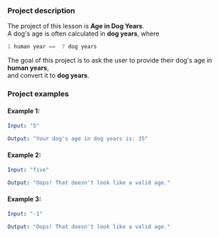 ### Project description

The project of this lesson is **Age in Dog Years**.
\
A dog's age is often calculated in **dog years**, where 
```kotlin
1 human year ==  7 dog years
```
The goal of this project is to ask the user to provide their dog's age in **human years**,
\
and convert it to **dog years**.

### Project examples

#### Example 1:
```yaml
Input: "5"

Output: "Your dog's age in dog years is: 35"
```
#### Example 2:
```yaml
Input: "five"

Output: "Oops! That doesn't look like a valid age."
```
#### Example 3:
```yaml
Input: "-1"

Output: "Oops! That doesn't look like a valid age."
```